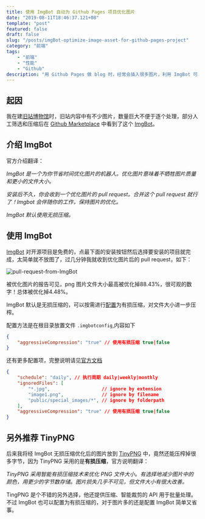 ```yaml
---
title: 使用 ImgBot 自动为 Github Pages 项目优化图片
date: "2019-08-11T18:46:37.121+08"
template: "post"
featured: false
draft: false
slug: "/posts/imgBot-optimize-image-asset-for-github-pages-project"
category: "前端"
tags:
    - "前端"
    - "性能"
    - "Github"
description: "用 Github Pages 做 blog 时，经常会插入很多图片，利用 ImgBot 可以自动为我们优化图片大小，加快图片加载"
---
```


## 起因
我在建[旧站博物馆](https://github.com/BerlinChan/museum)时，旧站内容中有不少图片，数量巨大不便于逐个处理，部分人工筛选和压缩后在 [Github Marketplace](https://github.com/marketplace) 中看到了这个 [ImgBot](https://github.com/marketplace/imgbot)。

## 介绍 ImgBot
官方介绍翻译：

_ImgBot 是一个为你节省时间优化图片的机器人。优化图片意味着不牺牲图片质量和更小的文件大小。_

_安装后不久，你会收到一个优化图片的 pull request。合并这个 pull request 就行了！Imgbot 会伴随你的工作，保持图片的优化。_

_ImgBot 默认使用无损压缩。_

## 使用 ImgBot
[ImgBot](https://github.com/marketplace/imgbot) 对开源项目是免费的，点最下面的安装按钮然后选择要安装的项目就完成，太简单就不放图了，过几分钟我就收到优化图片后的 pull request，如下：

![pull-request-from-ImgBot](/media/2019/08/12/pull-request-from-ImgBot.jpg)

被优化图片的报告可见，png 图片文件大小最高被优化掉88.43%，很可观的数字！总体被优化掉4.48%。

ImgBot 默认是无损压缩的，可以按需进行[配置](https://imgbot.net/docs/#configuration)为有损压缩，对文件大小进一步压榨。

配置方法是在根目录放置文件 `.imgbotconfig`,内容如下
```json
{
    "aggressiveCompression": "true" // 使用有损压缩 true|false
}
```

还有更多配置项，完整说明请见[官方文档](https://imgbot.net/docs/#configuration)
```json
{
    "schedule": "daily", // 执行周期 daily|weekly|monthly
    "ignoredFiles": [
        "*.jpg",                   // ignore by extension
        "image1.png",              // ignore by filename
        "public/special_images/*", // ignore by folderpath
    ],
    "aggressiveCompression": "true" // 使用有损压缩 true|false
}
```

## 另外推荐 TinyPNG
后来我将经 ImgBot 无损压缩优化后的图片放到 [TinyPNG](https://tinypng.com/) 中，竟然还能压榨掉很多字节，因为 TinyPNG 采用的是**有损压缩**，官方说明翻译：

_TinyPNG 采用智能有损压缩技术来优化 PNG 文件大小。有选择地减少图片中的颜色，用更少的字节数存储。图片损失几乎不可见，但文件大小有很大改善。_

TingPNG 是个不错的另外选择，他还提供压缩、智能裁剪的 API 用于批量处理。不过 ImgBot 也可以配置为有损压缩的，对于图片多的还是配置 ImgBot 简单又省事。
